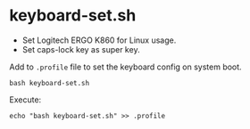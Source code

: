 # keyboard-set.sh

- Set Logitech ERGO K860 for Linux usage.
- Set caps-lock key as super key.

Add to `.profile` file to set the keyboard config on system boot.
```
bash keyboard-set.sh
```

Execute:
```
echo "bash keyboard-set.sh" >> .profile
```
